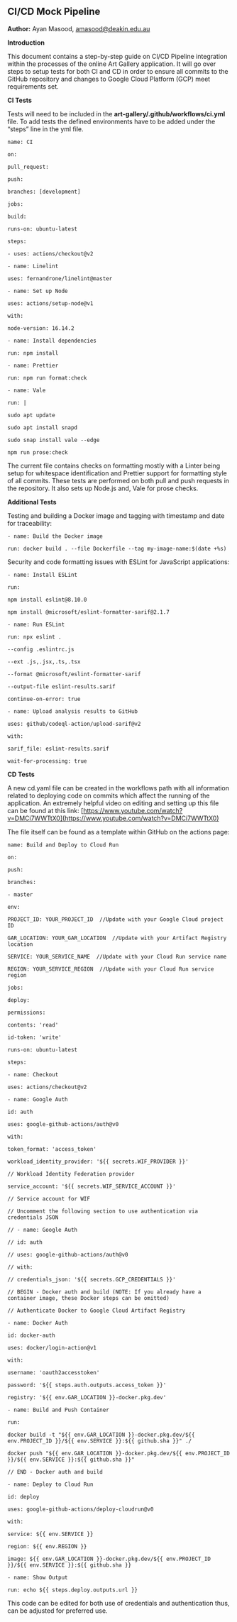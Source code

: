 ﻿## CI/CD Mock Pipeline

**Author:** Ayan Masood, [amasood@deakin.edu.au](mailto:amasood@deakin.edu.au)

**Introduction**

This document contains a step-by-step guide on CI/CD Pipeline integration within the processes of
the online Art Gallery application. It will go over steps to setup tests for both CI and CD in order
to ensure all commits to the GitHub repository and changes to Google Cloud Platform (GCP) meet
requirements set.

**CI Tests**

Tests will need to be included in the **art-gallery/.github/workflows/ci.yml** file. To add tests
the defined environments have to be added under the “steps” line in the yml file.

`name: CI`

`on:`

`pull_request:`

`push:`

`branches: [development]`

`jobs:`

`build:`

`runs-on: ubuntu-latest`

`steps:`

`- uses: actions/checkout@v2`

`- name: Linelint`

`uses: fernandrone/linelint@master`

`- name: Set up Node`

`uses: actions/setup-node@v1`

`with:`

`node-version: 16.14.2`

`- name: Install dependencies`

`run: npm install`

`- name: Prettier`

`run: npm run format:check`

`- name: Vale`

`run: |`

`sudo apt update`

`sudo apt install snapd`

`sudo snap install vale --edge`

`npm run prose:check `

The current file contains checks on formatting mostly with a Linter being setup for whitespace
identification and Prettier support for formatting style of all commits. These tests are performed
on both pull and push requests in the repository. It also sets up Node.js and, Vale for prose
checks.

**Additional Tests**

Testing and building a Docker image and tagging with timestamp and date for traceability:

`- name: Build the Docker image`

`run: docker build . --file Dockerfile --tag my-image-name:$(date +%s)`

Security and code formatting issues with ESLint for JavaScript applications:

`- name: Install ESLint`

`run: `

`npm install eslint@8.10.0`

`npm install @microsoft/eslint-formatter-sarif@2.1.7`

`- name: Run ESLint`

`run: npx eslint .`

`--config .eslintrc.js`

`--ext .js,.jsx,.ts,.tsx`

`--format @microsoft/eslint-formatter-sarif`

`--output-file eslint-results.sarif`

`continue-on-error: true`

`- name: Upload analysis results to GitHub`

`uses: github/codeql-action/upload-sarif@v2`

`with:`

`sarif_file: eslint-results.sarif`

`wait-for-processing: true`

**CD Tests**

A new cd.yaml file can be created in the workflows path with all information related to deploying
code on commits which affect the running of the application. An extremely helpful video on editing
and setting up this file can be found at this link:
[https://www.youtube.com/watch?v=DMCi7WWTtX0](https://www.youtube.com/watch?v=DMCi7WWTtX0)

The file itself can be found as a template within GitHub on the actions page:

`name: Build and Deploy to Cloud Run`

`on:`

`push:`

`branches:`

`- master`

`env:`

`PROJECT_ID: YOUR_PROJECT_ID  //Update with your Google Cloud project ID`

`GAR_LOCATION: YOUR_GAR_LOCATION  //Update with your Artifact Registry location`

`SERVICE: YOUR_SERVICE_NAME  //Update with your Cloud Run service name`

`REGION: YOUR_SERVICE_REGION  //Update with your Cloud Run service region`

`jobs:`

`deploy:`

`permissions:`

`contents: 'read'`

`id-token: 'write'`

`runs-on: ubuntu-latest`

`steps:`

`- name: Checkout`

`uses: actions/checkout@v2`

`- name: Google Auth`

`id: auth`

`uses: google-github-actions/auth@v0`

`with:`

`token_format: 'access_token'`

`workload_identity_provider: '${{ secrets.WIF_PROVIDER }}'`

`// Workload Identity Federation provider`

`service_account: '${{ secrets.WIF_SERVICE_ACCOUNT }}'`

`// Service account for WIF`

`// Uncomment the following section to use authentication via credentials JSON`

`// - name: Google Auth`

`// id: auth`

`// uses: google-github-actions/auth@v0`

`// with:`

`// credentials_json: '${{ secrets.GCP_CREDENTIALS }}'`

`// BEGIN - Docker auth and build (NOTE: If you already have a container image, these Docker steps can be omitted)`

`// Authenticate Docker to Google Cloud Artifact Registry`

`- name: Docker Auth`

`id: docker-auth`

`uses: docker/login-action@v1`

`with:`

`username: 'oauth2accesstoken'`

`password: '${{ steps.auth.outputs.access_token }}'`

`registry: '${{ env.GAR_LOCATION }}-docker.pkg.dev'`

`- name: Build and Push Container`

`run: `

`docker build -t "${{ env.GAR_LOCATION }}-docker.pkg.dev/${{ env.PROJECT_ID }}/${{ env.SERVICE }}:${{ github.sha }}" ./`

`docker push "${{ env.GAR_LOCATION }}-docker.pkg.dev/${{ env.PROJECT_ID }}/${{ env.SERVICE }}:${{ github.sha }}"`

`// END - Docker auth and build`

`- name: Deploy to Cloud Run`

`id: deploy`

`uses: google-github-actions/deploy-cloudrun@v0`

`with:`

`service: ${{ env.SERVICE }}`

`region: ${{ env.REGION }}`

`image: ${{ env.GAR_LOCATION }}-docker.pkg.dev/${{ env.PROJECT_ID }}/${{ env.SERVICE }}:${{ github.sha }}`

`- name: Show Output`

`run: echo ${{ steps.deploy.outputs.url }}`

This code can be edited for both use of credentials and authentication thus, can be adjusted for
preferred use.
